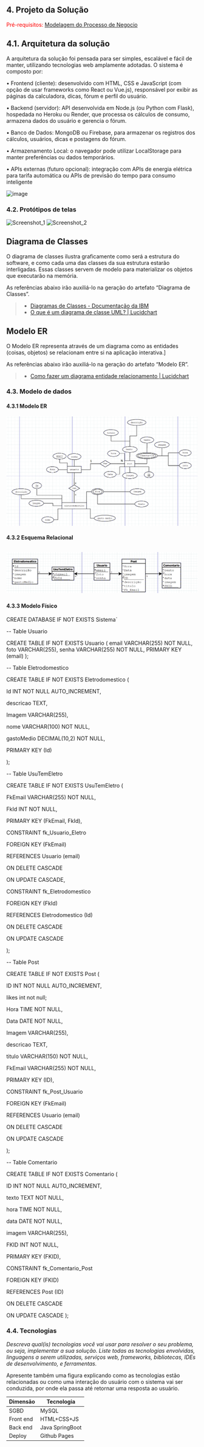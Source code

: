 ## 4. Projeto da Solução

<span style="color:red">Pré-requisitos: <a href="03-Modelagem do Processo de Negocio.md"> Modelagem do Processo de Negocio</a></span>

## 4.1. Arquitetura da solução


A arquitetura da solução foi pensada para ser simples, escalável e fácil de manter, utilizando tecnologias web amplamente adotadas.
O sistema é composto por:

• Frontend (cliente): desenvolvido com HTML, CSS e JavaScript (com opção de usar frameworks como React ou Vue.js), responsável por exibir as páginas da calculadora, dicas, fórum e perfil do usuário.

• Backend (servidor): API desenvolvida em Node.js (ou Python com Flask), hospedada no Heroku ou Render, que processa os cálculos de consumo, armazena dados do usuário e gerencia o fórum.

• Banco de Dados: MongoDB ou Firebase, para armazenar os registros dos cálculos, usuários, dicas e postagens do fórum.

• Armazenamento Local: o navegador pode utilizar LocalStorage para manter preferências ou dados temporários.

• APIs externas (futuro opcional): integração com APIs de energia elétrica para tarifa automática ou APIs de previsão do tempo para consumo inteligente


 ![image](https://github.com/user-attachments/assets/4c78289b-d9b8-4adc-a8a5-b0a24a251ede)


### 4.2. Protótipos de telas


![Screenshot_1](https://github.com/user-attachments/assets/2479e3cd-d354-4fae-bf52-472b0d7d45cf)
![Screenshot_2](https://github.com/user-attachments/assets/c60b4821-a2ae-443d-a74e-03537e1d4d8f)






## Diagrama de Classes

O diagrama de classes ilustra graficamente como será a estrutura do software, e como cada uma das classes da sua estrutura estarão interligadas. Essas classes servem de modelo para materializar os objetos que executarão na memória.

As referências abaixo irão auxiliá-lo na geração do artefato “Diagrama de Classes”.

> - [Diagramas de Classes - Documentação da IBM](https://www.ibm.com/docs/pt-br/rational-soft-arch/9.6.1?topic=diagrams-class)
> - [O que é um diagrama de classe UML? | Lucidchart](https://www.lucidchart.com/pages/pt/o-que-e-diagrama-de-classe-uml)

## Modelo ER

O Modelo ER representa através de um diagrama como as entidades (coisas, objetos) se relacionam entre si na aplicação interativa.]

As referências abaixo irão auxiliá-lo na geração do artefato “Modelo ER”.

> - [Como fazer um diagrama entidade relacionamento | Lucidchart](https://www.lucidchart.com/pages/pt/como-fazer-um-diagrama-entidade-relacionamento)


### 4.3. Modelo de dados
#### 4.3.1 Modelo ER



![Exemplo de um ER](images/ER.png "Exemplo de Modelo Relacional.")

#### 4.3.2 Esquema Relacional


![Exemplo de um modelo relacional](images/Relação.png "Exemplo de Modelo Relacional.")
---


#### 4.3.3 Modelo Físico


CREATE DATABASE IF NOT EXISTS Sistema`

-- Table Usuario

CREATE TABLE IF NOT EXISTS Usuario (
  email VARCHAR(255) NOT NULL,
  foto VARCHAR(255),
  senha VARCHAR(255) NOT NULL,
  PRIMARY KEY (email)
);

-- Table Eletrodomestico

CREATE TABLE IF NOT EXISTS Eletrodomestico (

  Id INT NOT NULL AUTO_INCREMENT,
  
  descricao TEXT,
  
  Imagem VARCHAR(255),
  
  nome VARCHAR(100) NOT NULL,
  
  gastoMedio DECIMAL(10,2) NOT NULL,
  
  PRIMARY KEY (Id)
  
);

-- Table UsuTemEletro

CREATE TABLE IF NOT EXISTS UsuTemEletro (

  FkEmail VARCHAR(255) NOT NULL,
  
  FkId INT NOT NULL,
  
  PRIMARY KEY (FkEmail, FkId),
  
  CONSTRAINT fk_Usuario_Eletro
  
   FOREIGN KEY (FkEmail)
    
   REFERENCES Usuario (email)
    
   ON DELETE CASCADE
    
   ON UPDATE CASCADE,
    
  CONSTRAINT fk_Eletrodomestico
  
   FOREIGN KEY (FkId)
    
   REFERENCES Eletrodomestico (Id)
    
   ON DELETE CASCADE
    
   ON UPDATE CASCADE
    
);

-- Table Post

CREATE TABLE IF NOT EXISTS Post (

  ID INT NOT NULL AUTO_INCREMENT,

  likes int not null;
  
  Hora TIME NOT NULL,
  
  Data DATE NOT NULL,
  
  Imagem VARCHAR(255),
  
  descricao TEXT,
  
  titulo VARCHAR(150) NOT NULL,
  
  FkEmail VARCHAR(255) NOT NULL,
  
  PRIMARY KEY (ID),
  
  CONSTRAINT fk_Post_Usuario
  
   FOREIGN KEY (FkEmail)
    
   REFERENCES Usuario (email)
    
   ON DELETE CASCADE
    
   ON UPDATE CASCADE
    
);

-- Table Comentario

CREATE TABLE IF NOT EXISTS Comentario (

  ID INT NOT NULL AUTO_INCREMENT,
  
  texto TEXT NOT NULL,
  
  hora TIME NOT NULL,
  
  data DATE NOT NULL,

  imagem VARCHAR(255),
  
  FKID INT NOT NULL,
  
  PRIMARY KEY (FKID),
  
  CONSTRAINT fk_Comentario_Post
  
   FOREIGN KEY (FKID)
    
   REFERENCES Post (ID)
    
   ON DELETE CASCADE
    
   ON UPDATE CASCADE
);


### 4.4. Tecnologias

_Descreva qual(is) tecnologias você vai usar para resolver o seu problema, ou seja, implementar a sua solução. Liste todas as tecnologias envolvidas, linguagens a serem utilizadas, serviços web, frameworks, bibliotecas, IDEs de desenvolvimento, e ferramentas._

Apresente também uma figura explicando como as tecnologias estão relacionadas ou como uma interação do usuário com o sistema vai ser conduzida, por onde ela passa até retornar uma resposta ao usuário.


| **Dimensão**   | **Tecnologia**  |
| ---            | ---             |
| SGBD           | MySQL           |
| Front end      | HTML+CSS+JS     |
| Back end       | Java SpringBoot |
| Deploy         | Github Pages    |

